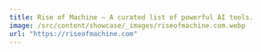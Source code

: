 ```yaml
---
title: Rise of Machine — A curated list of powerful AI tools.
image: /src/content/showcase/_images/riseofmachine.com.webp
url: "https://riseofmachine.com"
---
```

